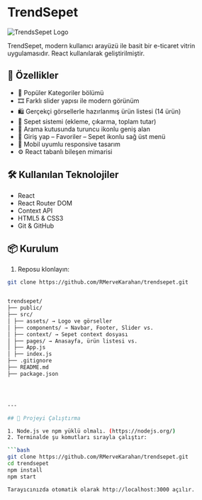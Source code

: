 # TrendSepet


![TrendsSepet Logo](trendsepet-logo.png)


TrendSepet, modern kullanıcı arayüzü ile basit bir e-ticaret vitrin uygulamasıdır. React kullanılarak geliştirilmiştir.

## 🚀 Özellikler


- 🧭 Popüler Kategoriler bölümü  
- 🎞️ Farklı slider yapısı ile modern görünüm  
- 🛍️ Gerçekçi görsellerle hazırlanmış ürün listesi (14 ürün)  
- 🛒 Sepet sistemi (ekleme, çıkarma, toplam tutar)  
- 🔎 Arama kutusunda turuncu ikonlu geniş alan  
- 👤 Giriş yap – Favoriler – Sepet ikonlu sağ üst menü  
- 📱 Mobil uyumlu responsive tasarım  
- ⚙️ React tabanlı bileşen mimarisi


## 🛠️ Kullanılan Teknolojiler

- React  
- React Router DOM  
- Context API  
- HTML5 & CSS3  
- Git & GitHub  

## 📦 Kurulum

1. Reposu klonlayın:
```bash
git clone https://github.com/RMerveKarahan/trendsepet.git


trendsepet/
├── public/
├── src/
│ ├── assets/ → Logo ve görseller
│ ├── components/ → Navbar, Footer, Slider vs.
│ ├── context/ → Sepet context dosyası
│ ├── pages/ → Anasayfa, ürün listesi vs.
│ ├── App.js
│ ├── index.js
├── .gitignore
├── README.md
├── package.json




---

## 🚀 Projeyi Çalıştırma

1. Node.js ve npm yüklü olmalı. (https://nodejs.org/)  
2. Terminalde şu komutları sırayla çalıştır:

```bash
git clone https://github.com/RMerveKarahan/trendsepet.git
cd trendsepet
npm install
npm start

Tarayıcınızda otomatik olarak http://localhost:3000 açılır.
